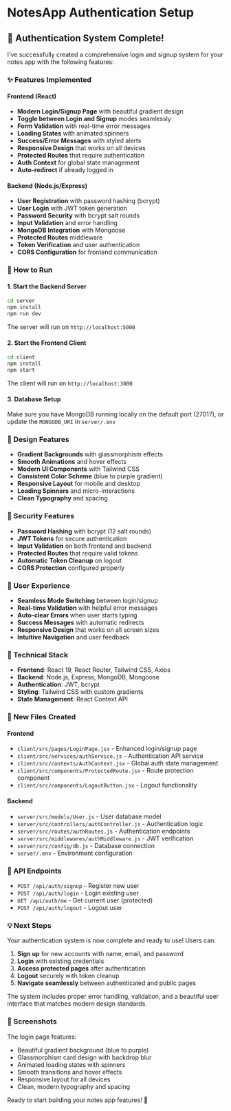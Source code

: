 # NotesApp Authentication Setup

## 🎉 Authentication System Complete!

I've successfully created a comprehensive login and signup system for your notes app with the following features:

### ✨ Features Implemented

#### Frontend (React)
- **Modern Login/Signup Page** with beautiful gradient design
- **Toggle between Login and Signup** modes seamlessly  
- **Form Validation** with real-time error messages
- **Loading States** with animated spinners
- **Success/Error Messages** with styled alerts
- **Responsive Design** that works on all devices
- **Protected Routes** that require authentication
- **Auth Context** for global state management
- **Auto-redirect** if already logged in

#### Backend (Node.js/Express)
- **User Registration** with password hashing (bcrypt)
- **User Login** with JWT token generation
- **Password Security** with bcrypt salt rounds
- **Input Validation** and error handling
- **MongoDB Integration** with Mongoose
- **Protected Routes** middleware
- **Token Verification** and user authentication
- **CORS Configuration** for frontend communication

### 🚀 How to Run

#### 1. Start the Backend Server
```bash
cd server
npm install
npm run dev
```
The server will run on `http://localhost:5000`

#### 2. Start the Frontend Client  
```bash
cd client
npm install
npm start
```
The client will run on `http://localhost:3000`

#### 3. Database Setup
Make sure you have MongoDB running locally on the default port (27017), or update the `MONGODB_URI` in `server/.env`

### 🎨 Design Features

- **Gradient Backgrounds** with glassmorphism effects
- **Smooth Animations** and hover effects  
- **Modern UI Components** with Tailwind CSS
- **Consistent Color Scheme** (blue to purple gradient)
- **Responsive Layout** for mobile and desktop
- **Loading Spinners** and micro-interactions
- **Clean Typography** and spacing

### 🔐 Security Features

- **Password Hashing** with bcrypt (12 salt rounds)
- **JWT Tokens** for secure authentication
- **Input Validation** on both frontend and backend
- **Protected Routes** that require valid tokens
- **Automatic Token Cleanup** on logout
- **CORS Protection** configured properly

### 📱 User Experience

- **Seamless Mode Switching** between login/signup
- **Real-time Validation** with helpful error messages
- **Auto-clear Errors** when user starts typing
- **Success Messages** with automatic redirects
- **Responsive Design** that works on all screen sizes
- **Intuitive Navigation** and user feedback

### 🔧 Technical Stack

- **Frontend**: React 19, React Router, Tailwind CSS, Axios
- **Backend**: Node.js, Express, MongoDB, Mongoose
- **Authentication**: JWT, bcrypt
- **Styling**: Tailwind CSS with custom gradients
- **State Management**: React Context API

### 📂 New Files Created

#### Frontend
- `client/src/pages/LoginPage.jsx` - Enhanced login/signup page
- `client/src/services/authService.js` - Authentication API service
- `client/src/contexts/AuthContext.jsx` - Global auth state management
- `client/src/components/ProtectedRoute.jsx` - Route protection component
- `client/src/components/LogoutButton.jsx` - Logout functionality

#### Backend  
- `server/src/models/User.js` - User database model
- `server/src/controllers/authController.js` - Authentication logic
- `server/src/routes/authRoutes.js` - Authentication endpoints
- `server/src/middlewares/authMiddleware.js` - JWT verification
- `server/src/config/db.js` - Database connection
- `server/.env` - Environment configuration

### 🎯 API Endpoints

- `POST /api/auth/signup` - Register new user
- `POST /api/auth/login` - Login existing user  
- `GET /api/auth/me` - Get current user (protected)
- `POST /api/auth/logout` - Logout user

### 💡 Next Steps

Your authentication system is now complete and ready to use! Users can:

1. **Sign up** for new accounts with name, email, and password
2. **Login** with existing credentials  
3. **Access protected pages** after authentication
4. **Logout** securely with token cleanup
5. **Navigate seamlessly** between authenticated and public pages

The system includes proper error handling, validation, and a beautiful user interface that matches modern design standards.

### 🎨 Screenshots

The login page features:
- Beautiful gradient background (blue to purple)
- Glassmorphism card design with backdrop blur
- Animated loading states with spinners
- Smooth transitions and hover effects
- Responsive layout for all devices
- Clean, modern typography and spacing

Ready to start building your notes app features! 🚀